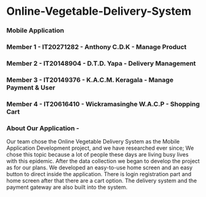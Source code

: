 # Online-Vegetable-Delivery-System
### Mobile Application

### Member 1 - IT20271282 - Anthony C.D.K           - Manage Product
### Member 2 - IT20148904 - D.T.D. Yapa             - Delivery Management
### Member 3 - IT20149376 - K.A.C.M. Keragala       - Manage Payment & User 
### Member 4 - IT20616410 - Wickramasinghe W.A.C.P  - Shopping Cart

### About Our Application - 
Our team chose the Online Vegetable Delivery System as the Mobile Application Development
project, and we have researched ever since; We chose this topic because a lot of people
these days are living busy lives with this epidemic. After the data collection we began to develop the
project as for our plans. We developed an easy-to-use home screen and an easy button to direct
inside the application. There is login registration part and home screen after that there are a cart option.
The delivery system and the payment gateway are also built into the system.
